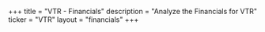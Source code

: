 +++
title = "VTR - Financials"
description = "Analyze the Financials for VTR"
ticker = "VTR"
layout = "financials"
+++

